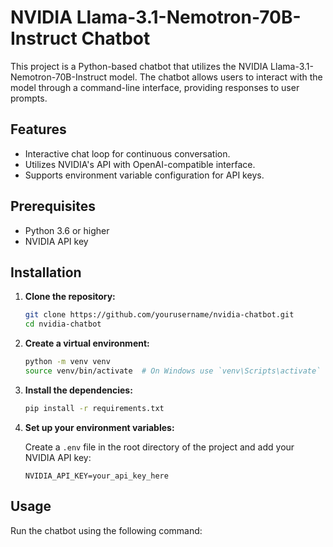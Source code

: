 # NVIDIA Llama-3.1-Nemotron-70B-Instruct Chatbot

This project is a Python-based chatbot that utilizes the NVIDIA Llama-3.1-Nemotron-70B-Instruct model. The chatbot allows users to interact with the model through a command-line interface, providing responses to user prompts.

## Features

- Interactive chat loop for continuous conversation.
- Utilizes NVIDIA's API with OpenAI-compatible interface.
- Supports environment variable configuration for API keys.

## Prerequisites

- Python 3.6 or higher
- NVIDIA API key

## Installation

1. **Clone the repository:**

   ```bash
   git clone https://github.com/yourusername/nvidia-chatbot.git
   cd nvidia-chatbot
   ```

2. **Create a virtual environment:**

   ```bash
   python -m venv venv
   source venv/bin/activate  # On Windows use `venv\Scripts\activate`
   ```

3. **Install the dependencies:**

   ```bash
   pip install -r requirements.txt
   ```

4. **Set up your environment variables:**

   Create a `.env` file in the root directory of the project and add your NVIDIA API key:

   ```plaintext
   NVIDIA_API_KEY=your_api_key_here
   ```

## Usage

Run the chatbot using the following command:

